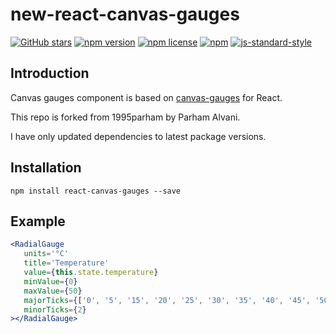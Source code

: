 # new-react-canvas-gauges
[![GitHub stars](https://img.shields.io/github/stars/marcuscmy/new-react-canvas-gauges.svg?style=flat-square)](https://github.com/marcuscmy/new-react-canvas-gauges/stargazers)
[![npm version](https://img.shields.io/npm/v/new-react-canvas-gauges.svg?style=flat-square)](https://www.npmjs.com/package/new-react-canvas-gauges)
[![npm license](https://img.shields.io/npm/l/new-react-canvas-gauges.svg?style=flat-square)]()
[![npm](https://img.shields.io/npm/dw/new-react-canvas-gauges.svg?style=flat-square)]()
[![js-standard-style](https://cdn.rawgit.com/feross/standard/master/badge.svg)](https://github.com/feross/standard)

## Introduction
Canvas gauges component is based on [canvas-gauges](https://canvas-gauges.com/) for React.

This repo is forked from 1995parham by Parham Alvani.

I have only updated dependencies to latest package versions.

## Installation
```
npm install react-canvas-gauges --save
```
## Example
```jsx
<RadialGauge
   units='°C'
   title='Temperature'
   value={this.state.temperature}
   minValue={0}
   maxValue={50}
   majorTicks={['0', '5', '15', '20', '25', '30', '35', '40', '45', '50']}
   minorTicks={2}
></RadialGauge>
```
